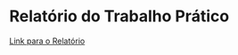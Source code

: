 # Relatório do Trabalho Prático

[Link para o Relatório](Relat%C3%B3rio%20do%20Trabalho%20Pr%C3%A1tico.md)
